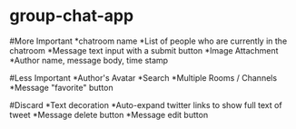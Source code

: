 group-chat-app
==============

#More Important
*chatroom name
*List of people who are currently in the chatroom
*Message text input with a submit button
*Image Attachment
*Author name, message body, time stamp

#Less Important
*Author's Avatar
*Search
*Multiple Rooms / Channels
*Message "favorite" button

#Discard
*Text decoration
*Auto-expand twitter links to show full text of tweet
*Message delete button
*Message edit button

